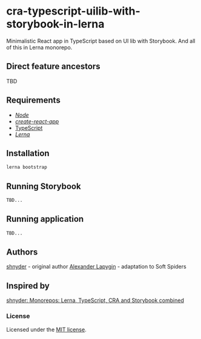 # cra-typescript-uilib-with-storybook-in-lerna

Minimalistic React app in TypeScript based on UI lib with Storybook.
And all of this in Lerna monorepo.

## Direct feature ancestors

TBD

## Requirements

* [*Node*](https://nodejs.org/en/download/package-manager/)
* [*create-react-app*](https://facebook.github.io/create-react-app/)
* [TypeScript](https://www.typescriptlang.org/)
* [*Lerna*](https://lerna.js.org/)

## Installation

```sh
lerna bootstrap
```

## Running Storybook

```sh
TBD...
```

## Running application

```sh
TBD...
```

## Authors

[shnyder](https://dev.to/shnydercom) - original author
[Alexander Lapygin](https://github.com/AlexanderLapygin) - adaptation to Soft Spiders

## Inspired by

[shnyder: Monorepos: Lerna, TypeScript, CRA and Storybook combined](https://dev.to/shnydercom/monorepos-lerna-typescript-cra-and-storybook-combined-4hli)

### License

Licensed under the [MIT license](./LICENSE). 

